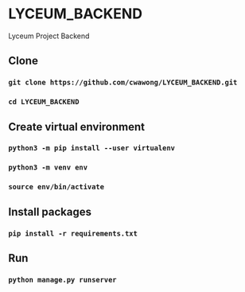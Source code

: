 # LYCEUM_BACKEND
Lyceum Project Backend

## Clone
### `git clone https://github.com/cwawong/LYCEUM_BACKEND.git`
### `cd LYCEUM_BACKEND`

## Create virtual environment
### `python3 -m pip install --user virtualenv`
### `python3 -m venv env`
### `source env/bin/activate`

## Install packages
### `pip install -r requirements.txt`

## Run
### `python manage.py runserver`
